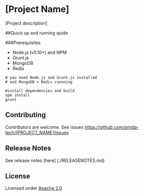 [Project Name]
=========

[Project description]

##Quick up and running quide

###Prerequisites

- Node.js (v0.10+) and NPM
- Grunt.js
- MongoDB
- Redis

```
# you need Node.js and Grunt.js installed
# and MongoDB + Redis runnning

#install dependencies and build
npm install
grunt

```


## Contributing

Contributors are welcome. See issues https://github.com/amida-tech/[PROJECT_NAME]/issues

## Release Notes

See release notes [here] (./RELEASENOTES.md)

## License

Licensed under [Apache 2.0](./LICENSE)

